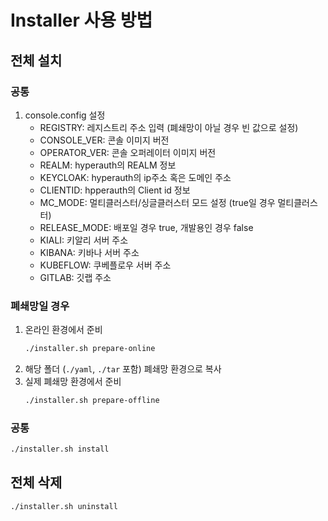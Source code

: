 # Installer 사용 방법

## 전체 설치
### 공통
1. console.config 설정
   - REGISTRY: 레지스트리 주소 입력 (폐쇄망이 아닐 경우 빈 값으로 설정)
   - CONSOLE_VER: 콘솔 이미지 버전 
   - OPERATOR_VER: 콘솔 오퍼레이터 이미지 버전 
   - REALM: hyperauth의 REALM 정보 
   - KEYCLOAK: hyperauth의 ip주소 혹은 도메인 주소
   - CLIENTID: hpperauth의 Client id 정보 
   - MC_MODE: 멀티클러스터/싱글클러스터 모드 설정 (true일 경우 멀티클러스터)
   - RELEASE_MODE: 배포일 경우 true, 개발용인 경우 false
   - KIALI: 키알리 서버 주소 
   - KIBANA: 키바나 서버 주소 
   - KUBEFLOW: 쿠베플로우 서버 주소 
   - GITLAB: 깃랩 주소 

### 폐쇄망일 경우
1. 온라인 환경에서 준비
   ```bash
   ./installer.sh prepare-online
   ```
2. 해당 폴더 (`./yaml`, `./tar` 포함) 폐쇄망 환경으로 복사
3. 실제 폐쇄망 환경에서 준비
   ```bash
   ./installer.sh prepare-offline
   ```
### 공통
```bash
./installer.sh install
```

## 전체 삭제
```bash
./installer.sh uninstall
```